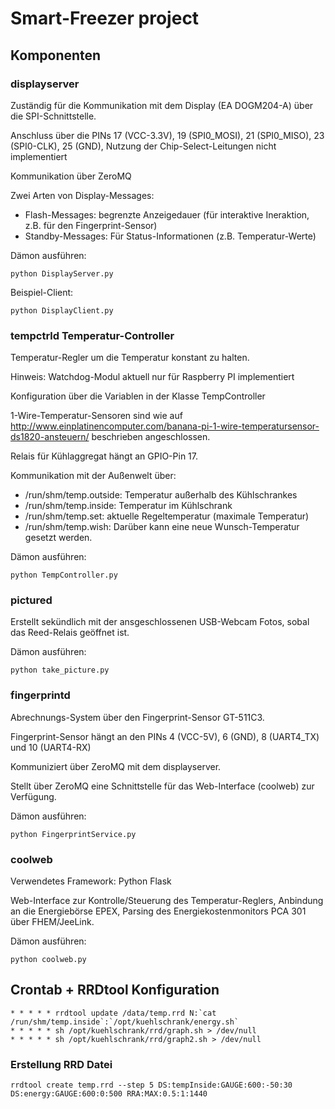 # Smart-Freezer project

## Komponenten

### displayserver

Zuständig für die Kommunikation mit dem Display (EA DOGM204-A) über die SPI-Schnittstelle.

Anschluss über die PINs 17 (VCC-3.3V), 19 (SPI0_MOSI), 21 (SPI0_MISO), 23 (SPI0-CLK), 25 (GND), Nutzung der Chip-Select-Leitungen nicht implementiert

Kommunikation über ZeroMQ

Zwei Arten von Display-Messages:
* Flash-Messages: begrenzte Anzeigedauer (für interaktive Ineraktion, z.B. für den Fingerprint-Sensor)
* Standby-Messages: Für Status-Informationen (z.B. Temperatur-Werte)

Dämon ausführen:
```shell
python DisplayServer.py
```

Beispiel-Client:
```shell
python DisplayClient.py
```

### tempctrld Temperatur-Controller

Temperatur-Regler um die Temperatur konstant zu halten.

Hinweis: Watchdog-Modul aktuell nur für Raspberry PI implementiert

Konfiguration über die Variablen in der Klasse TempController

1-Wire-Temperatur-Sensoren sind wie auf
http://www.einplatinencomputer.com/banana-pi-1-wire-temperatursensor-ds1820-ansteuern/
beschrieben angeschlossen.

Relais für Kühlaggregat hängt an GPIO-Pin 17.

Kommunikation mit der Außenwelt über:
* /run/shm/temp.outside: Temperatur außerhalb des Kühlschrankes
* /run/shm/temp.inside: Temperatur im Kühlschrank
* /run/shm/temp.set: aktuelle Regeltemperatur (maximale Temperatur)
* /run/shm/temp.wish: Darüber kann eine neue Wunsch-Temperatur gesetzt werden.

Dämon ausführen:
```shell
python TempController.py
```

### pictured

Erstellt sekündlich mit der ansgeschlossenen USB-Webcam Fotos, sobal das Reed-Relais geöffnet ist.

Dämon ausführen:
```shell
python take_picture.py
```

### fingerprintd

Abrechnungs-System über den Fingerprint-Sensor GT-511C3.

Fingerprint-Sensor hängt an den PINs 4 (VCC-5V), 6 (GND), 8 (UART4_TX) und 10 (UART4-RX)

Kommuniziert über ZeroMQ mit dem displayserver.

Stellt über ZeroMQ eine Schnittstelle für das Web-Interface (coolweb) zur Verfügung.

Dämon ausführen:
```shell
python FingerprintService.py
```

### coolweb

Verwendetes Framework: Python Flask

Web-Interface zur Kontrolle/Steuerung des Temperatur-Reglers, Anbindung an die Energiebörse EPEX, Parsing des Energiekostenmonitors PCA 301 über FHEM/JeeLink.

Dämon ausführen:
```shell
python coolweb.py
```

## Crontab + RRDtool Konfiguration
```
* * * * * rrdtool update /data/temp.rrd N:`cat /run/shm/temp.inside`:`/opt/kuehlschrank/energy.sh`
* * * * * sh /opt/kuehlschrank/rrd/graph.sh > /dev/null
* * * * * sh /opt/kuehlschrank/rrd/graph2.sh > /dev/null
```

### Erstellung RRD Datei
```shell
rrdtool create temp.rrd --step 5 DS:tempInside:GAUGE:600:-50:30 DS:energy:GAUGE:600:0:500 RRA:MAX:0.5:1:1440
```
